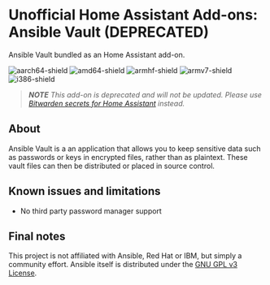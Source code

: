 # Unofficial Home Assistant Add-ons: Ansible Vault (DEPRECATED)

Ansible Vault bundled as an Home Assistant add-on.

![aarch64-shield](https://img.shields.io/badge/aarch64-yes-green)
![amd64-shield](https://img.shields.io/badge/amd64-yes-green)
![armhf-shield](https://img.shields.io/badge/armhf-yes-green)
![armv7-shield](https://img.shields.io/badge/armv7-yes-green)
![i386-shield](https://img.shields.io/badge/i386-yes-green)

> _**NOTE** This add-on is deprecated and will not be updated. Please use [Bitwarden secrets for Home Assistant](https://alxx.nl/home-assistant-addons/tree/master/bitwarden-secrets) instead._

## About

Ansible Vault is a an application that allows you to keep sensitive data such as passwords or keys in encrypted files, rather than as plaintext. These vault files can then be distributed or placed in source control.

## Known issues and limitations

* No third party password manager support

## Final notes

This project is not affiliated with Ansible, Red Hat or IBM, but simply a community effort. Ansible itself is distributed under the [GNU GPL v3 License](https://github.com/ansible/ansible/blob/devel/COPYING).
